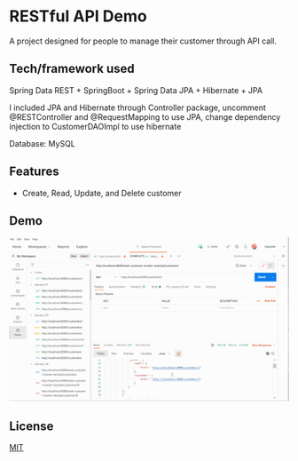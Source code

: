 # RESTful API Demo

A project designed for people to manage their customer through API call.



## Tech/framework used

Spring Data REST + SpringBoot + Spring Data JPA + Hibernate + JPA

I included JPA and Hibernate through Controller package, uncomment @RESTController and @RequestMapping to use JPA, change dependency injection to CustomerDAOImpl to use hibernate

Database:
MySQL

## Features
- Create, Read, Update, and Delete customer

## Demo
<img src='https://github.com/DucPham17/cruddemo/blob/master/Spring%20Data%20REST.gif' title='Video Walkthrough' width='' alt='Video Walkthrough' />


## License
[MIT](https://choosealicense.com/licenses/mit/)

